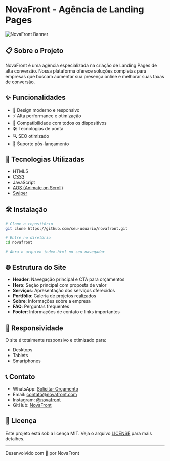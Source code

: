 # NovaFront - Agência de Landing Pages

![NovaFront Banner](https://images.unsplash.com/photo-1460925895917-afdab827c52f?ixlib=rb-1.2.1&auto=format&fit=crop&w=800&q=80)

## 📋 Sobre o Projeto

NovaFront é uma agência especializada na criação de Landing Pages de alta conversão. Nossa plataforma oferece soluções completas para empresas que buscam aumentar sua presença online e melhorar suas taxas de conversão.

## ✨ Funcionalidades

- 🎨 Design moderno e responsivo
- ⚡ Alta performance e otimização
- 📱 Compatibilidade com todos os dispositivos
- 🛠️ Tecnologias de ponta
- 🔍 SEO otimizado
- 💬 Suporte pós-lançamento

## 🚀 Tecnologias Utilizadas

- HTML5
- CSS3
- JavaScript
- [AOS (Animate on Scroll)](https://michalsnik.github.io/aos/)
- [Swiper](https://swiperjs.com/)

## 🛠️ Instalação

```bash
# Clone o repositório
git clone https://github.com/seu-usuario/novafront.git

# Entre no diretório
cd novafront

# Abra o arquivo index.html no seu navegador
```

## 🌐 Estrutura do Site

- **Header**: Navegação principal e CTA para orçamentos
- **Hero**: Seção principal com proposta de valor
- **Serviços**: Apresentação dos serviços oferecidos
- **Portfólio**: Galeria de projetos realizados
- **Sobre**: Informações sobre a empresa
- **FAQ**: Perguntas frequentes
- **Footer**: Informações de contato e links importantes

## 📱 Responsividade

O site é totalmente responsivo e otimizado para:
- Desktops
- Tablets
- Smartphones

## 📞 Contato

- WhatsApp: [Solicitar Orçamento](https://wa.me/1234567890)
- Email: contato@novafront.com
- Instagram: [@novafront](https://instagram.com/novafront)
- GitHub: [NovaFront](https://github.com/novafront)

## 📄 Licença

Este projeto está sob a licença MIT. Veja o arquivo [LICENSE](LICENSE) para mais detalhes.

---

Desenvolvido com 💙 por NovaFront
